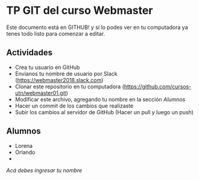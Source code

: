 # TP GIT del curso Webmaster

Este documento está en GITHUB! y si lo podes ver en tu computadora ya tenes todo listo para comenzar a editar.

## Actividades

* Crea tu usuario en GitHub
* Envianos tu nombre de usuario por Slack (https://webmaster2018.slack.com)
* Clonar este repositorio en tu computadora (https://github.com/cursos-utn/webmaster01.git)
* Modificar este archivo, agregando tu nombre en la sección *Alumnos*
* Hacer un commit de los cambios que realizaste
* Subir los cambios al servidor de GitHub (Hacer un pull y luego un push)


## Alumnos

* Lorena
* Orlando
*
*Acá debes ingresar tu nombre*
